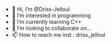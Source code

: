- 👋 Hi, I’m @Driss-Jelloul
- 👀 I’m interested in programming
- 🌱 I’m currently learning C++
- 💞️ I’m looking to collaborate on...
- 📫 How to reach me inst : driss_jelloul

<!---
Driss-Jelloul/Driss-Jelloul is a ✨ special ✨ repository because its `README.md` (this file) appears on your GitHub profile.
You can click the Preview link to take a look at your changes.
--->
